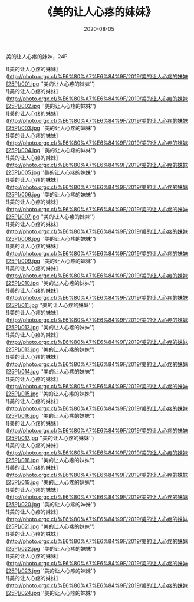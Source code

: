 ﻿---
layout: post
title: 《美的让人心疼的妹妹》
date: 2020-08-05
img: http://photo.orgx.cf/%E6%80%A7%E6%84%9F/2019/美的让人心疼的妹妹[25P]/000.jpg
tags: [美女,性感,泳衣]
---

美的让人心疼的妹妹，24P

![美的让人心疼的妹妹](http://photo.orgx.cf/%E6%80%A7%E6%84%9F/2019/美的让人心疼的妹妹[25P]/001.jpg ''美的让人心疼的妹妹'')<br>
![美的让人心疼的妹妹](http://photo.orgx.cf/%E6%80%A7%E6%84%9F/2019/美的让人心疼的妹妹[25P]/002.jpg ''美的让人心疼的妹妹'')<br>
![美的让人心疼的妹妹](http://photo.orgx.cf/%E6%80%A7%E6%84%9F/2019/美的让人心疼的妹妹[25P]/003.jpg ''美的让人心疼的妹妹'')<br>
![美的让人心疼的妹妹](http://photo.orgx.cf/%E6%80%A7%E6%84%9F/2019/美的让人心疼的妹妹[25P]/004.jpg ''美的让人心疼的妹妹'')<br>
![美的让人心疼的妹妹](http://photo.orgx.cf/%E6%80%A7%E6%84%9F/2019/美的让人心疼的妹妹[25P]/005.jpg ''美的让人心疼的妹妹'')<br>
![美的让人心疼的妹妹](http://photo.orgx.cf/%E6%80%A7%E6%84%9F/2019/美的让人心疼的妹妹[25P]/006.jpg ''美的让人心疼的妹妹'')<br>
![美的让人心疼的妹妹](http://photo.orgx.cf/%E6%80%A7%E6%84%9F/2019/美的让人心疼的妹妹[25P]/007.jpg ''美的让人心疼的妹妹'')<br>
![美的让人心疼的妹妹](http://photo.orgx.cf/%E6%80%A7%E6%84%9F/2019/美的让人心疼的妹妹[25P]/008.jpg ''美的让人心疼的妹妹'')<br>
![美的让人心疼的妹妹](http://photo.orgx.cf/%E6%80%A7%E6%84%9F/2019/美的让人心疼的妹妹[25P]/009.jpg ''美的让人心疼的妹妹'')<br>
![美的让人心疼的妹妹](http://photo.orgx.cf/%E6%80%A7%E6%84%9F/2019/美的让人心疼的妹妹[25P]/010.jpg ''美的让人心疼的妹妹'')<br>
![美的让人心疼的妹妹](http://photo.orgx.cf/%E6%80%A7%E6%84%9F/2019/美的让人心疼的妹妹[25P]/011.jpg ''美的让人心疼的妹妹'')<br>
![美的让人心疼的妹妹](http://photo.orgx.cf/%E6%80%A7%E6%84%9F/2019/美的让人心疼的妹妹[25P]/012.jpg ''美的让人心疼的妹妹'')<br>
![美的让人心疼的妹妹](http://photo.orgx.cf/%E6%80%A7%E6%84%9F/2019/美的让人心疼的妹妹[25P]/013.jpg ''美的让人心疼的妹妹'')<br>
![美的让人心疼的妹妹](http://photo.orgx.cf/%E6%80%A7%E6%84%9F/2019/美的让人心疼的妹妹[25P]/014.jpg ''美的让人心疼的妹妹'')<br>
![美的让人心疼的妹妹](http://photo.orgx.cf/%E6%80%A7%E6%84%9F/2019/美的让人心疼的妹妹[25P]/015.jpg ''美的让人心疼的妹妹'')<br>
![美的让人心疼的妹妹](http://photo.orgx.cf/%E6%80%A7%E6%84%9F/2019/美的让人心疼的妹妹[25P]/016.jpg ''美的让人心疼的妹妹'')<br>
![美的让人心疼的妹妹](http://photo.orgx.cf/%E6%80%A7%E6%84%9F/2019/美的让人心疼的妹妹[25P]/017.jpg ''美的让人心疼的妹妹'')<br>
![美的让人心疼的妹妹](http://photo.orgx.cf/%E6%80%A7%E6%84%9F/2019/美的让人心疼的妹妹[25P]/018.jpg ''美的让人心疼的妹妹'')<br>
![美的让人心疼的妹妹](http://photo.orgx.cf/%E6%80%A7%E6%84%9F/2019/美的让人心疼的妹妹[25P]/019.jpg ''美的让人心疼的妹妹'')<br>
![美的让人心疼的妹妹](http://photo.orgx.cf/%E6%80%A7%E6%84%9F/2019/美的让人心疼的妹妹[25P]/020.jpg ''美的让人心疼的妹妹'')<br>
![美的让人心疼的妹妹](http://photo.orgx.cf/%E6%80%A7%E6%84%9F/2019/美的让人心疼的妹妹[25P]/021.jpg ''美的让人心疼的妹妹'')<br>
![美的让人心疼的妹妹](http://photo.orgx.cf/%E6%80%A7%E6%84%9F/2019/美的让人心疼的妹妹[25P]/022.jpg ''美的让人心疼的妹妹'')<br>
![美的让人心疼的妹妹](http://photo.orgx.cf/%E6%80%A7%E6%84%9F/2019/美的让人心疼的妹妹[25P]/023.jpg ''美的让人心疼的妹妹'')<br>
![美的让人心疼的妹妹](http://photo.orgx.cf/%E6%80%A7%E6%84%9F/2019/美的让人心疼的妹妹[25P]/024.jpg ''美的让人心疼的妹妹'')<br>
